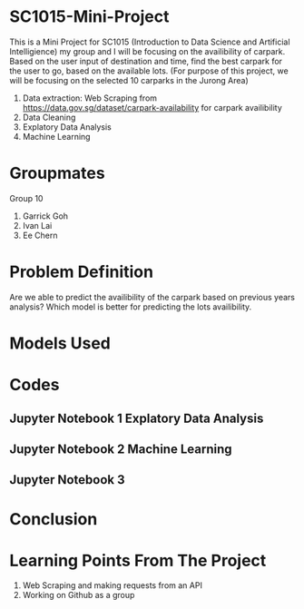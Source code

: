 # SC1015-Mini-Project
This is a Mini Project for SC1015 (Introduction to Data Science and Artificial Intelligience) my group and I will be focusing on the availibility of carpark. Based on the user input of destination and time, find the best carpark for the user to go, based on the available lots. (For purpose of this project, we will be focusing on the selected 10 carparks in the Jurong Area)
1. Data extraction: Web Scraping from https://data.gov.sg/dataset/carpark-availability for carpark availibility
2. Data Cleaning
3. Explatory Data Analysis
4. Machine Learning

# Groupmates
Group 10
1. Garrick Goh
2. Ivan Lai
3. Ee Chern

# Problem Definition
Are we able to predict the availibility of the carpark based on previous years analysis?
Which model is better for predicting the lots availibility.

# Models Used

# Codes
## Jupyter Notebook 1 Explatory Data Analysis
## Jupyter Notebook 2 Machine Learning
## Jupyter Notebook 3 

# Conclusion 

# Learning Points From The Project
1. Web Scraping and making requests from an API
2. Working on Github as a group
